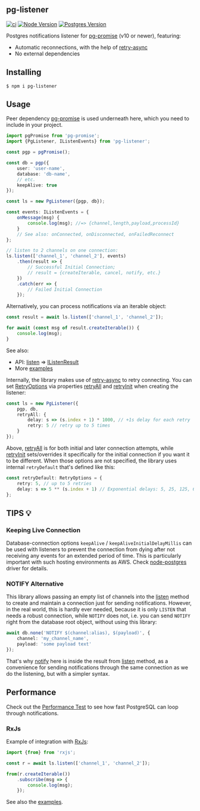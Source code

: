 pg-listener
-----------

[![ci](https://github.com/vitaly-t/pg-listener/actions/workflows/ci.yml/badge.svg)](https://github.com/vitaly-t/pg-listener/actions/workflows/ci.yml)
[![Node Version](https://img.shields.io/badge/nodejs-16%20--%2024-green.svg?logo=node.js&style=flat)](https://nodejs.org)
[![Postgres Version](https://img.shields.io/badge/postgresql-12%20--%2018-green.svg?logo=postgresql&style=flat)](https://www.postgresql.org)

Postgres notifications listener for [pg-promise] (v10 or newer), featuring:

* Automatic reconnections, with the help of [retry-async]
* No external dependencies

## Installing

```
$ npm i pg-listener
```

## Usage

Peer dependency [pg-promise] is used underneath here, which you need to include in your project.

```ts
import pgPromise from 'pg-promise';
import {PgListener, IListenEvents} from 'pg-listener';

const pgp = pgPromise();

const db = pgp({
    user: 'user-name',
    database: 'db-name',
    // etc.
    keepAlive: true
});

const ls = new PgListener({pgp, db});

const events: IListenEvents = {
    onMessage(msg) {
        console.log(msg); //=> {channel,length,payload,processId}
    }
    // See also: onConnected, onDisconnected, onFailedReconnect
};

// listen to 2 channels on one connection:
ls.listen(['channel_1', 'channel_2'], events)
    .then(result => {
        // Successful Initial Connection;
        // result = {createIterable, cancel, notify, etc.}
    })
    .catch(err => {
        // Failed Initial Connection
    });
```

Alternatively, you can process notifications via an iterable object:

```ts
const result = await ls.listen(['channel_1', 'channel_2']);

for await (const msg of result.createIterable()) {
    console.log(msg);
}
```

See also:

* API: [listen] => [IListenResult]
* More [examples]

Internally, the library makes use of [retry-async] to retry connecting. You can set [RetryOptions] via properties
[retryAll] and [retryInit] when creating the listener:

```ts
const ls = new PgListener({
    pgp, db,
    retryAll: {
        delay: s => (s.index + 1) * 1000, // +1s delay for each retry
        retry: 5 // retry up to 5 times
    }
});
```

Above, [retryAll] is for both initial and later connection attempts, while [retryInit] sets/overrides it
specifically for the initial connection if you want it to be different. When those options are not specified, the
library uses
internal `retryDefault` that's defined like this:

```ts
const retryDefault: RetryOptions = {
    retry: 5, // up to 5 retries
    delay: s => 5 ** (s.index + 1) // Exponential delays: 5, 25, 125, 625, 3125 ms
};
```

## TIPS 💡

### Keeping Live Connection

Database-connection options `keepAlive` / `keepAliveInitialDelayMillis` can be used with listeners to prevent the
connection from dying after not receiving any events for an extended period of time. This is particularly important
with such hosting environments as AWS. Check [node-postgres] driver for details.

### NOTIFY Alternative

This library allows passing an empty list of channels into the [listen] method to create and maintain a connection
just for sending notifications. However, in the real world, this is hardly ever needed, because it is only `LISTEN` that
needs a robust connection, while `NOTIFY` does not, i.e. you can send `NOTIFY` right from the database
root object, without using this library:

```ts
await db.none('NOTIFY $(channel:alias), $(payload)', {
    channel: 'my_channel_name',
    payload: 'some payload text'
});
```

That's why [notify] here is inside the result from [listen] method, as a convenience for sending notifications
through the same connection as we do the listening, but with a simpler syntax.

## Performance

Check out the [Performance Test] to see how fast PostgreSQL can loop through notifications.

### RxJs

Example of integration with [RxJs]:

```ts
import {from} from 'rxjs';

const r = await ls.listen(['channel_1', 'channel_2']);

from(r.createIterable())
    .subscribe(msg => {
        console.log(msg);
    });
```

See also the [examples].

[pg-promise]:https://github.com/vitaly-t/pg-promise

[retry-async]:https://github.com/vitaly-t/retry-async

[RetryOptions]:https://vitaly-t.github.io/pg-listener/types/RetryOptions.html

[retryAll]:https://vitaly-t.github.io/pg-listener/interfaces/IListenConfig.html#retryall

[retryInit]:https://vitaly-t.github.io/pg-listener/interfaces/IListenConfig.html#retryinit

[node-postgres]:https://github.com/brianc/node-postgres

[listen]:https://vitaly-t.github.io/pg-listener/classes/PgListener.html#listen

[notify]:https://vitaly-t.github.io/pg-listener/interfaces/IListenResult.html#notify

[IListenResult]:https://vitaly-t.github.io/pg-listener/interfaces/IListenResult.html

[examples]:https://github.com/vitaly-t/pg-listener/wiki/Examples

[RxJs]:https://github.com/ReactiveX/rxjs

[Performance Test]:https://github.com/vitaly-t/pg-listener/wiki/Performance-Test
